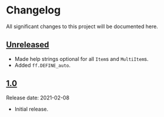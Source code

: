 # Changelog

All significant changes to this project will be documented here.

## [Unreleased]

* Made help strings optional for all `Item`s and `MultiItem`s.
* Added `ff.DEFINE_auto`.

## [1.0]

Release date: 2021-02-08

*   Initial release.

[Unreleased]: https://github.com/deepmind/fancyflags/compare/v1.0...HEAD
[1.0]: https://github.com/deepmind/fancyflags/releases/tag/v1.0
